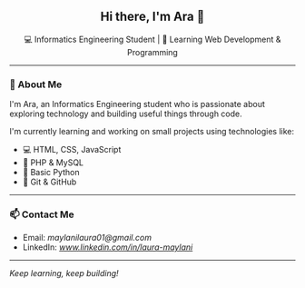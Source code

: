 <h2 align="center">Hi there, I'm Ara 👋</h2>
<p align="center">💻 Informatics Engineering Student | 🌱 Learning Web Development & Programming</p>

---

### 🚀 About Me

I'm Ara, an Informatics Engineering student who is passionate about exploring technology and building useful things through code.

I'm currently learning and working on small projects using technologies like:

- 💻 HTML, CSS, JavaScript  
- 🐘 PHP & MySQL  
- 🐍 Basic Python  
- 🔧 Git & GitHub  

---

### 📫 Contact Me
- Email: _maylanilaura01@gmail.com_  
- LinkedIn: _www.linkedin.com/in/laura-maylani_

---
_*Keep learning, keep building!*_
